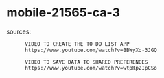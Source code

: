# mobile-21565-ca-3

sources:  

          VIDEO TO CREATE THE TO DO LIST APP
          https://www.youtube.com/watch?v=BBWyXo-3JGQ
          
          VIDEO TO SAVE DATA TO SHARED PREFERENCES
          https://www.youtube.com/watch?v=wtpRp2IpCSo
